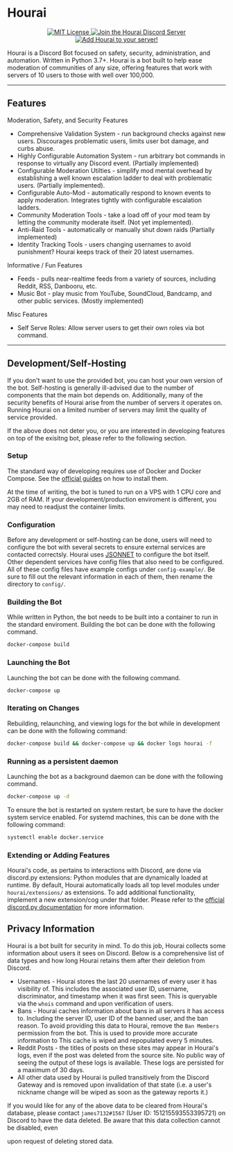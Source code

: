 # Hourai

<p align="center">
    <a href="https://opensource.org/licenses/mit-license.php">
        <img src="https://img.shields.io/badge/license-MIT%20License-blue.svg" alt="MIT License">
    </a>
    <a href="https://discord.gg/N3jNXXg">
        <img src="https://discordapp.com/api/guilds/208460178863947776/widget.png" alt="Join the Hourai Discord Server">
    </a>
    <a href="https://discordapp.com/oauth2/authorize?client_id=208460637368614913&scope=bot&permissions=2146959359">
        <img src="https://img.shields.io/badge/discord-add--to--server-738bd7.svg" alt="Add Hourai to your server!">
    </a>
</p>

Hourai is a Discord Bot focused on safety, security, administration, and
automation. Written in Python 3.7+. Hourai is a bot built to help ease
moderation of communities of any size, offering features that work with servers
of 10 users to those with well over 100,000.

---

## Features

Moderation, Safety, and Security Features

- Comprehensive Validation System - run background checks against new users.
  Discourages problematic users, limits user bot damage, and curbs abuse.
- Highly Configurable Automation System - run arbitrary bot commands in response
  to virtually any Discord event. (Partially implemented)
- Configurable Moderation Utilties - simplify mod mental overhead by
  establishing a well known escalation ladder to deal with problematic users.
  (Partially implemented).
- Configurable Auto-Mod - automatically respond to known events to apply
  moderation. Integrates tightly with configurable escalation ladders.
- Community Moderation Tools - take a load off of your mod team by letting the
  community moderate itself. (Not yet implemented).
- Anti-Raid Tools - automatically or manually shut down raids (Partially
  implemented)
- Identity Tracking Tools - users changing usernames to avoid punishment? Hourai
  keeps track of their 20 latest usernames.

Informative / Fun Features

- Feeds - pulls near-realtime feeds from a variety of sources, including Reddit,
  RSS, Danbooru, etc.
- Music Bot - play music from YouTube, SoundCloud, Bandcamp, and other public
  services. (Mostly implemented)

Misc Features

- Self Serve Roles: Allow server users to get their own roles via bot command.

---

## Development/Self-Hosting

If you don't want to use the provided bot, you can host your own version of the
bot. Self-hosting is generally ill-advised due to the number of components that
the main bot depends on. Additionally, many of the security benefits of Hourai
arise from the number of servers it operates on. Running Hourai on a limited
number of servers may limit the quality of service provided.

If the above does not deter you, or you are interested in developing features on
top of the exisitng bot, please refer to the following section.

### Setup

The standard way of developing requires use of Docker and Docker Compose. See
the [official guides](https://docs.docker.com/compose/install/) on how to
install them.

At the time of writing, the bot is tuned to run on a VPS with 1 CPU core and 2GB
of RAM. If your development/production enviroment is different, you may need to
readjust the container limits.

### Configuration

Before any development or self-hosting can be done, users will need to configure
the bot with several secrets to ensure external services are contacted
correctsly. Hourai uses [JSONNET](https://jsonnet.org/) to configure the bot
itself. Other dependent services have config files that also need to be
configured. All of these config files have example configs under
`config-example/`. Be sure to fill out the relevant information in each of them,
then rename the directory to `config/`.

### Building the Bot

While written in Python, the bot needs to be built into a container to run in
the standard enviroment. Building the bot can be done with the following
command.

```bash
docker-compose build
```

### Launching the Bot

Launching the bot can be done with the following command.

```bash
docker-compose up
```

### Iterating on Changes

Rebuilding, relaunching, and viewing logs for the bot while in development can
be done with the following command:

```bash
docker-compose build && docker-compose up && docker logs hourai -f
```

### Running as a persistent daemon

Launching the bot as a background daemon can be done with the following command.

```bash
docker-compose up -d
```

To ensure the bot is restarted on system restart, be sure to have the docker
system service enabled. For systemd machines, this can be done with the
following command:

```bash
systemctl enable docker.service
```

### Extending or Adding Features

Hourai's code, as pertains to interactions with Discord, are done via discord.py
extensions: Python modules that are dynamically loaded at runtime. By default,
Hourai automatically loads all top level modules under `hourai/extensions/` as
extensions. To add additional functionality, implement a new extension/cog under
that folder. Please refer to the
[official discord.py documentation](https://discordpy.readthedocs.io/en/latest/ext/commands/cogs.html)
for more information.

## Privacy Information

Hourai is a bot built for security in mind. To do this job, Hourai collects some
information about users it sees on Discord. Below is a comprehensive list of
data types and how long Hourai retains them after their deletion from Discord.

- Usernames - Hourai stores the last 20 usernames of every user it has
  visibility of. This includes the associated user ID, username, discriminator,
  and timestamp when it was first seen. This is queryable via the `whois`
  command and upon verification of users.
- Bans - Hourai caches information about bans in all servers it has access to.
  Including the server ID, user ID of the banned user, and the ban reason. To
  avoid providing this data to Hourai, remove the `Ban Members` permission from
  the bot. This is used to provide more accurate information to This cache is
  wiped and repopulated every 5 minutes.
- Reddit Posts - the titles of posts on these sites may appear in Hourai's logs,
  even if the post was deleted from the source site. No public way of seeing the
  output of these logs is available. These logs are persisted for a maximum of
  30 days.
- All other data used by Hourai is pulled transitively from the Discord Gateway
  and is removed upon invalidation of that state (i.e. a user's nickname change
  will be wiped as soon as the gateway reports it.)

If you would like for any of the above data to be cleared from Hourai's
database, please contact `james7132#1567` (User ID: 151215593553395721) on
Discord to have the data deleted. Be aware that this data collection cannot be
disabled, even

upon request of deleting stored data.
